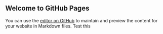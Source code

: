## Welcome to GitHub Pages

You can use the [editor on GitHub](https://github.com/ridg100/ridg100.github.io/edit/main/index.md) to maintain and preview the content for your website in Markdown files. Test this


<script src="https://scheduler-amgenpatientservices.cs36.force.com/RepathaFRSScheduler/lightning/lightning.out.js">
</script>

<script>
$Lightning.use("runtime_appointmentbooking:lightningOutGuest",
function() { // Callback once framework and app load
$Lightning.createComponent(
"lightning:flow", // top-level component of your app
{ }, // attributes to set on the component when created
"lexcontainer", // the DOM location to insert the component
function(component) { // API name of the Flow
component.startFlow(”Repatha_Scheduler_Inbound_Guest_New_Appointment”);
}
);
}, 'https://scheduler-amgenpatientservices.cs36.force.com/RepathaFRSScheduler/' // Site endpoint


  

